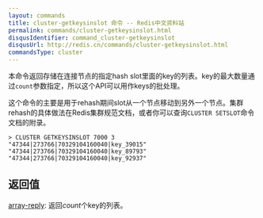 ```yaml
---
layout: commands
title: cluster-getkeysinslot 命令 -- Redis中文资料站
permalink: commands/cluster-getkeysinslot.html
disqusIdentifier: command_cluster-getkeysinslot
disqusUrl: http://redis.cn/commands/cluster-getkeysinslot.html
commandsType: cluster
---
```


本命令返回存储在连接节点的指定hash slot里面的key的列表。key的最大数量通过`count`参数指定，所以这个API可以用作keys的批处理。

这个命令的主要是用于rehash期间slot从一个节点移动到另外一个节点。集群rehash的具体做法在Redis集群规范文档，或者你可以查询`CLUSTER SETSLOT`命令文档的附录。


	> CLUSTER GETKEYSINSLOT 7000 3
	"47344|273766|70329104160040|key_39015"
	"47344|273766|70329104160040|key_89793"
	"47344|273766|70329104160040|key_92937"


## 返回值

[array-reply](/topics/protocol.html#array-reply): 返回*count*个key的列表。
